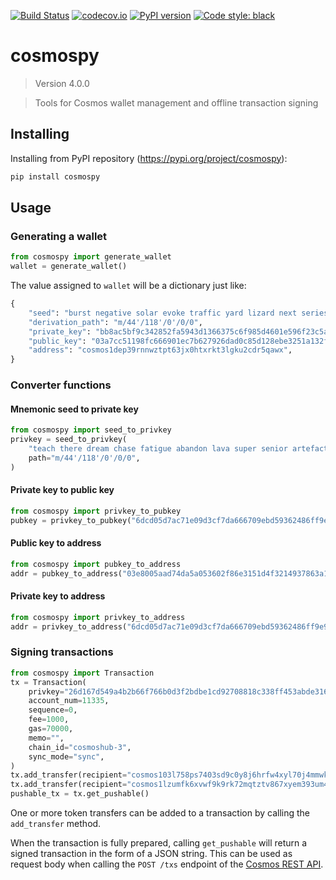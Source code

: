 [![Build Status](https://travis-ci.com/hukkinj1/cosmospy.svg?branch=master)](https://travis-ci.com/hukkinj1/cosmospy)
[![codecov.io](https://codecov.io/gh/hukkinj1/cosmospy/branch/master/graph/badge.svg)](https://codecov.io/gh/hukkinj1/cosmospy)
[![PyPI version](https://badge.fury.io/py/cosmospy.svg)](https://badge.fury.io/py/cosmospy)
[![Code style: black](https://img.shields.io/badge/code%20style-black-000000.svg)](https://github.com/psf/black)
# cosmospy

<!--- Don't edit the version line below manually. Let bump2version do it for you. -->
> Version 4.0.0

> Tools for Cosmos wallet management and offline transaction signing

## Installing
Installing from PyPI repository (https://pypi.org/project/cosmospy):
```bash
pip install cosmospy
```

## Usage

### Generating a wallet
```python
from cosmospy import generate_wallet
wallet = generate_wallet()
```
The value assigned to `wallet` will be a dictionary just like:
```python
{
    "seed": "burst negative solar evoke traffic yard lizard next series foster seminar enter wrist captain bulb trap giggle country sword season shoot boy bargain deal",  # noqa: E501
    "derivation_path": "m/44'/118'/0'/0/0",
    "private_key": "bb8ac5bf9c342852fa5943d1366375c6f985d4601e596f23c5a49d095bfb2878",
    "public_key": "03a7cc51198fc666901ec7b627926dad0c85d128ebe3251a132f009dcde1d64e03",
    "address": "cosmos1dep39rnnwztpt63jx0htxrkt3lgku2cdr5qawx",
}
 ```

### Converter functions
#### Mnemonic seed to private key
```python
from cosmospy import seed_to_privkey
privkey = seed_to_privkey(
    "teach there dream chase fatigue abandon lava super senior artefact close upgrade",
    path="m/44'/118'/0'/0/0",
)
 ```
#### Private key to public key
```python
from cosmospy import privkey_to_pubkey
pubkey = privkey_to_pubkey("6dcd05d7ac71e09d3cf7da666709ebd59362486ff9e99db0e8bc663570515afa")
 ```
#### Public key to address
```python
from cosmospy import pubkey_to_address
addr = pubkey_to_address("03e8005aad74da5a053602f86e3151d4f3214937863a11299c960c28d3609c4775")
 ```
#### Private key to address
```python
from cosmospy import privkey_to_address
addr = privkey_to_address("6dcd05d7ac71e09d3cf7da666709ebd59362486ff9e99db0e8bc663570515afa")
 ```

### Signing transactions
```python
from cosmospy import Transaction
tx = Transaction(
    privkey="26d167d549a4b2b66f766b0d3f2bdbe1cd92708818c338ff453abde316a2bd59",
    account_num=11335,
    sequence=0,
    fee=1000,
    gas=70000,
    memo="",
    chain_id="cosmoshub-3",
    sync_mode="sync",
)
tx.add_transfer(recipient="cosmos103l758ps7403sd9c0y8j6hrfw4xyl70j4mmwkf", amount=387000)
tx.add_transfer(recipient="cosmos1lzumfk6xvwf9k9rk72mqtztv867xyem393um48", amount=123)
pushable_tx = tx.get_pushable()
```
One or more token transfers can be added to a transaction by calling the `add_transfer` method.

When the transaction is fully prepared, calling `get_pushable` will return a signed transaction in the form of a JSON string. This can be used as request body when calling the `POST /txs` endpoint of the [Cosmos REST API](https://cosmos.network/rpc).
